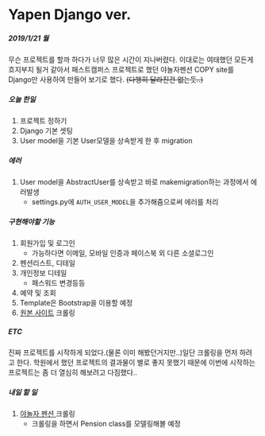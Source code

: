 # Yapen Django ver.

##### 2019/1/21 월


무슨 프로젝트를 할까 하다가 너무 많은 시간이 지나버렸다.
이대로는 여태했던 모든게 흐지부지 될거 같아서 패스트캠퍼스 프로젝트로 했던 야놀자펜션 COPY site를 Django만 사용하여 만들어 보기로 했다. <del>(다행히 달라진건 없는듯..)</del>

##### 오늘 한일

1. 프로젝트 정하기
2. Django 기본 셋팅
3. User model을 기본 User모델을 상속받게 한 후 migration 


##### 에러

1. User model을 AbstractUser를 상속받고 바로 makemigration하는 과정에서 에러발생
	* settings.py에 `AUTH_USER_MODEL`을 추가해줌으로써 에러를 처리


##### 구현해야할 기능

1. 회원가입 및 로그인
	* 가능하다면 이메일, 모바일 인증과 페이스북 외 다른 소셜로그인
2. 펜션리스트, 디테일
3. 개인정보 디테일
	* 패스워드 변경등등
4. 예약 및 조회
5. Template은 Bootstrap을 이용할 예정 
6. <a href='http://www.yapen.co.kr/'>원본 사이트</a> 크롤링

##### ETC

진짜 프로젝트를 시작하게 되었다.(물론 이미 해봤던거지만..)일단 크롤링을 먼저 하려고 한다. 학원에서 했던 프로젝트의 결과물이 별로 좋지 못했기 때문에 이번에 시작하는 프로젝트는 좀 더 열심히 해보려고 다짐했다..

##### 내일 할 일
1. <a href='http://www.yapen.co.kr/'>야놀자 펜션 </a> 크롤링
	* 크롤링을 하면서 Pension class를 모델링해볼 예정 

